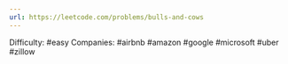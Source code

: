 ```yaml
---
url: https://leetcode.com/problems/bulls-and-cows
---
```


Difficulty: #easy
Companies: #airbnb #amazon #google #microsoft #uber #zillow